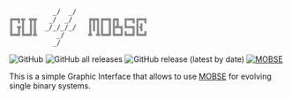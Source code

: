 ```                                                                                                 
           _/  _/   
╔═╗╦ ╦╦   _/  _/    ╔╦╗╔═╗╔╗ ╔═╗╔═╗
║ ╦║ ║║  _/_/_/_/   ║║║║ ║╠╩╗╚═╗║╣   
╚═╝╚═╝╩     _/      ╩ ╩╚═╝╚═╝╚═╝╚═╝
           _/
```
![GitHub](https://img.shields.io/github/license/giacobbonicola/gui4mobse?color=lightblue)
![GitHub all releases](https://img.shields.io/github/downloads/giacobbonicola/gui4mobse/total?color=yellowgreen)
![GitHub release (latest by date)](https://img.shields.io/github/v/release/giacobbonicola/gui4mobse?color=purple)
[![MOBSE](https://img.shields.io/badge/MOBSE-v1.0-orange)](https://gitlab.com/mobse/source-code/-/releases/v1.0)

This is a simple Graphic Interface that allows to use [MOBSE](https://mobse-webpage.netlify.app/) for evolving single binary systems. 
